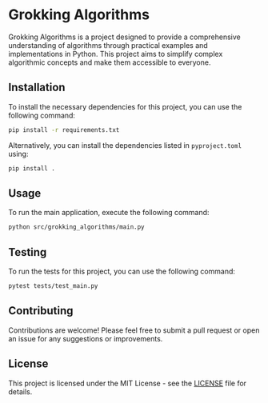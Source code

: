 # Grokking Algorithms

Grokking Algorithms is a project designed to provide a comprehensive understanding of algorithms through practical examples and implementations in Python. This project aims to simplify complex algorithmic concepts and make them accessible to everyone.

## Installation

To install the necessary dependencies for this project, you can use the following command:

```bash
pip install -r requirements.txt
```

Alternatively, you can install the dependencies listed in `pyproject.toml` using:

```bash
pip install .
```

## Usage

To run the main application, execute the following command:

```bash
python src/grokking_algorithms/main.py
```

## Testing

To run the tests for this project, you can use the following command:

```bash
pytest tests/test_main.py
```

## Contributing

Contributions are welcome! Please feel free to submit a pull request or open an issue for any suggestions or improvements.

## License

This project is licensed under the MIT License - see the [LICENSE](LICENSE) file for details.